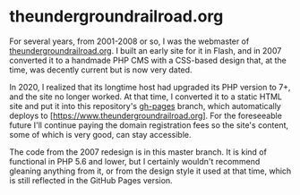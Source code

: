 # theundergroundrailroad.org

For several years, from 2001-2008 or so, I was the webmaster of [theundergroundrailroad.org](https://www.theundergroundrailroad.org). I built an early site for it in Flash, and in 2007 converted it to a handmade PHP CMS with a CSS-based design that, at the time, was decently current but is now very dated.

In 2020, I realized that its longtime host had upgraded its PHP version to 7+, and the site no longer worked. At that time, I converted it to a static HTML site and put it into this repository's [gh-pages](https://github.com/jonathanstegall/theundergroundrailroad/tree/gh-pages) branch, which automatically deploys to [https://www.theundergroundrailroad.org]. For the foreseeable future I'll continue paying the domain registration fees so the site's content, some of which is very good, can stay accessible.

The code from the 2007 redesign is in this master branch. It is kind of functional in PHP 5.6 and lower, but I certainly wouldn't recommend gleaning anything from it, or from the design style it used at that time, which is still reflected in the GitHub Pages version.
